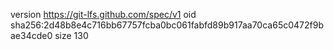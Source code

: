 version https://git-lfs.github.com/spec/v1
oid sha256:2d48b8e4c716bb67757fcba0bc061fabfd89b917aa70ca65c0472f9bae34cde0
size 130
